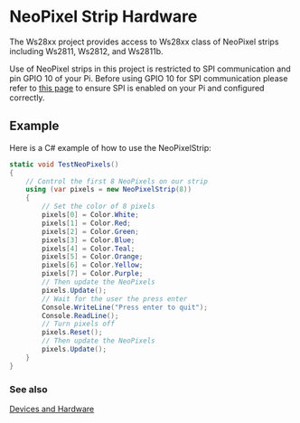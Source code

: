 # NeoPixel Strip Hardware

The Ws28xx project provides access to Ws28xx class of NeoPixel strips including Ws2811, Ws2812, and Ws2811b. 

Use of NeoPixel strips in this project is restricted to SPI communication and pin GPIO 10 of your Pi. Before using GPIO 10 for SPI communication please refer to [this page](/Help/GPIO.md) to ensure SPI is enabled on your Pi and configured correctly.

## Example

Here is a C# example of how to use the NeoPixelStrip:

````c#
static void TestNeoPixels()
{
    // Control the first 8 NeoPixels on our strip
    using (var pixels = new NeoPixelStrip(8))
    {
        // Set the color of 8 pixels
        pixels[0] = Color.White;
        pixels[1] = Color.Red;
        pixels[2] = Color.Green;
        pixels[3] = Color.Blue;
        pixels[4] = Color.Teal;
        pixels[5] = Color.Orange;
        pixels[6] = Color.Yellow;
        pixels[7] = Color.Purple;
        // Then update the NeoPixels
        pixels.Update();
        // Wait for the user the press enter
        Console.WriteLine("Press enter to quit");
        Console.ReadLine();
        // Turn pixels off
        pixels.Reset();
        // Then update the NeoPixels
        pixels.Update();
    }
}
````

### See also

[Devices and Hardware](/README.md)
